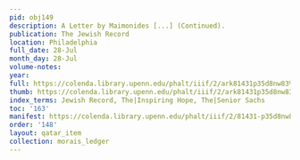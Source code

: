 ```yaml
---
pid: obj149
description: A Letter by Maimonides [...] (Continued).
publication: The Jewish Record
location: Philadelphia
full_date: 28-Jul
month_day: 28-Jul
volume-notes:
year:
full: https://colenda.library.upenn.edu/phalt/iiif/2/ark81431p35d8nw83%2FSHA256E-s7661445--f682f59820dc3fe6f8135675a153c2ec335a0839674e0975a1f2029178462caf.jpeg/full/3500,/0/default.jpg
thumb: https://colenda.library.upenn.edu/phalt/iiif/2/ark81431p35d8nw83%2FSHA256E-s7661445--f682f59820dc3fe6f8135675a153c2ec335a0839674e0975a1f2029178462caf.jpeg/full/!200,200/0/default.jpg
index_terms: Jewish Record, The|Inspiring Hope, The|Senior Sachs
toc: '163'
manifest: https://colenda.library.upenn.edu/phalt/iiif/2/81431-p35d8nw83/manifest
order: '148'
layout: qatar_item
collection: morais_ledger
---
```

